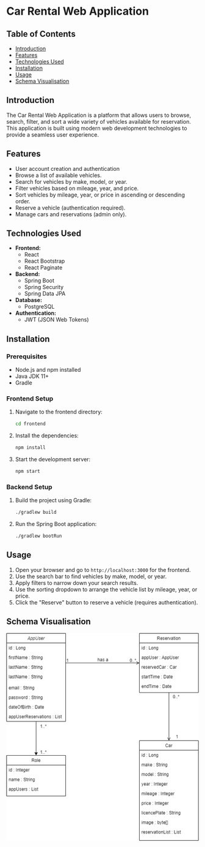 # Car Rental Web Application

## Table of Contents
- [Introduction](#introduction)
- [Features](#features)
- [Technologies Used](#technologies-used)
- [Installation](#installation)
- [Usage](#usage)
- [Schema Visualisation](#schema-visualisation)

## Introduction
The Car Rental Web Application is a platform that allows users to browse, search, filter, and sort a wide variety of vehicles available for reservation. This application is built using modern web development technologies to provide a seamless user experience.

## Features
- User account creation and authentication
- Browse a list of available vehicles.
- Search for vehicles by make, model, or year.
- Filter vehicles based on mileage, year, and price.
- Sort vehicles by mileage, year, or price in ascending or descending order.
- Reserve a vehicle (authentication required).
- Manage cars and reservations (admin only).

## Technologies Used
- **Frontend:**
  - React
  - React Bootstrap
  - React Paginate
- **Backend:**
  - Spring Boot
  - Spring Security
  - Spring Data JPA
- **Database:**
  - PostgreSQL
- **Authentication:**
  - JWT (JSON Web Tokens)

## Installation
### Prerequisites
- Node.js and npm installed
- Java JDK 11+
- Gradle

### Frontend Setup
1. Navigate to the frontend directory:
    ```bash
    cd frontend
    ```
2. Install the dependencies:
    ```bash
    npm install
    ```
3. Start the development server:
    ```bash
    npm start
    ```

### Backend Setup
1. Build the project using Gradle:
    ```bash
    ./gradlew build
    ```
2. Run the Spring Boot application:
    ```bash
    ./gradlew bootRun
    ```

## Usage
1. Open your browser and go to `http://localhost:3000` for the frontend.
2. Use the search bar to find vehicles by make, model, or year.
3. Apply filters to narrow down your search results.
4. Use the sorting dropdown to arrange the vehicle list by mileage, year, or price.
5. Click the "Reserve" button to reserve a vehicle (requires authentication).

## Schema Visualisation
![Car Rental App](docs/diagram_semPrace.jpg)